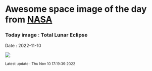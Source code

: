 
# Awesome space image of the day from [NASA](https://api.nasa.gov/)

### Today image : Total Lunar Eclipse
Date : 2022-11-10

![](https://apod.nasa.gov/apod/image/2211/2022_11_08_TLE_Trio_1024px.png)

<small>Latest update : Thu Nov 10 17:19:39 2022</small>
        